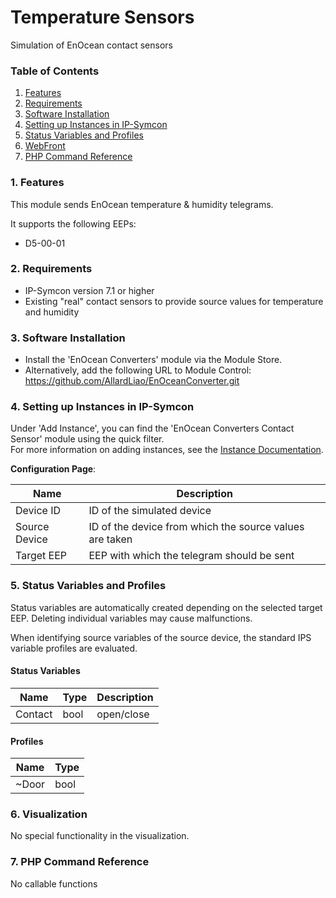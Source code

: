 
# Temperature Sensors
Simulation of EnOcean contact sensors

### Table of Contents

1. [Features](#1-features)
2. [Requirements](#2-requirements)
3. [Software Installation](#3-software-installation)
4. [Setting up Instances in IP-Symcon](#4-setting-up-instances-in-ip-symcon)
5. [Status Variables and Profiles](#5-status-variables-and-profiles)
6. [WebFront](#6-webfront)
7. [PHP Command Reference](#7-php-command-reference)

### 1. Features

This module sends EnOcean temperature & humidity telegrams.

It supports the following EEPs:
* D5-00-01

### 2. Requirements

* IP-Symcon version 7.1 or higher
* Existing "real" contact sensors to provide source values for temperature and humidity

### 3. Software Installation

* Install the 'EnOcean Converters' module via the Module Store.
* Alternatively, add the following URL to Module Control:
  https://github.com/AllardLiao/EnOceanConverter.git

### 4. Setting up Instances in IP-Symcon

Under 'Add Instance', you can find the 'EnOcean Converters Contact Sensor' module using the quick filter.  
For more information on adding instances, see the [Instance Documentation](https://www.symcon.de/service/dokumentation/konzepte/instanzen/#Instanz_hinzufügen).

__Configuration Page__:

| Name            | Description                                                    |
|-----------------|----------------------------------------------------------------|
| Device ID       | ID of the simulated device                                     |
| Source Device   | ID of the device from which the source values are taken        |
| Target EEP      | EEP with which the telegram should be sent                     |

### 5. Status Variables and Profiles

Status variables are automatically created depending on the selected target EEP. Deleting individual variables may cause malfunctions.

When identifying source variables of the source device, the standard IPS variable profiles are evaluated.

#### Status Variables

| Name        | Type    | Description          |
|------------ | ------- | ---------------------|
| Contact     | bool    | open/close           |

#### Profiles

Name         | Type
------------ | -----------------------------
~Door        | bool

### 6. Visualization

No special functionality in the visualization.

### 7. PHP Command Reference

No callable functions
